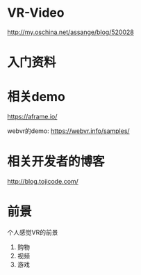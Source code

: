 # VR-Video

http://my.oschina.net/assange/blog/520028
# 入门资料


# 相关demo

https://aframe.io/

webvr的demo: https://webvr.info/samples/


# 相关开发者的博客

http://blog.tojicode.com/

# 前景

个人感觉VR的前景

1. 购物
2. 视频
3. 游戏
